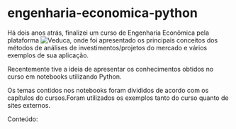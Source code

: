 # engenharia-economica-python

Há dois anos atrás, finalizei um curso de Engenharia Econômica pela plataforma ![Veduca](https://play.veduca.org/curso-online-engenharia-economica), onde foi  apresentado os principais conceitos dos métodos de análises de investimentos/projetos do mercado e vários exemplos de sua aplicação.

Recentemente tive a ideia de apresentar os conhecimentos obtidos no curso em notebooks utilizando Python.

Os temas contidos nos notebooks foram divididos de acordo com os capítulos do cursos.Foram utilizados os exemplos tanto do curso quanto de sites externos.

Conteúdo:


